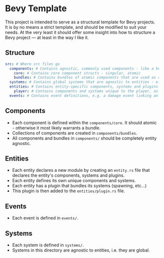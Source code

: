 # Bevy Template

This project is intended to serve as a structural template for Bevy projects. It is by no means a strict template, and
should be modified to suit your needs. At the very least it should offer some insight into how to structure a Bevy
project — at least in the way I like it.

## Structure
```yaml
src: # Where src files go
  components: # Contains agnostic, commonly used components - like a health bar
    core: # Contains core component structs - singular, atomic
    bundles: # Contains bundles of atomic components that are used as collections, but still agnostic of entity.
  systems: # Contains global systems that are agnostic to entities - e.g. take damage, gravity, etc...
  entities: # Contains entity-specific components, systems and plugins - such as a player
    player: # Contains components and systems unique to the player, as well as plugin
  events: # Contains event definitions, e.g. a damage event linking an entity and an amount of damage
```

## Components
- Each component is defined within the `components/core`. It should atomic - otherwise it most likely warrants a bundle.
- Collections of components are created in `components/bundles`. 
- All components and bundles in `components/` should be completely entity agnostic.

## Entities
- Each entity declares a new module by creating an `entity.rs` file that declares the entity's components, systems and plugins.
- Each entity defines its own unique components and systems. 
- Each entity has a plugin that bundles its systems (spawning, etc...)
- This plugin is then added to the `entities/plugin.rs` file.

## Events
- Each event is defined in `events/`.

## Systems
- Each system is defined in `systems/`.
- Systems in this directory are agnostic to entities, i.e. they are global.